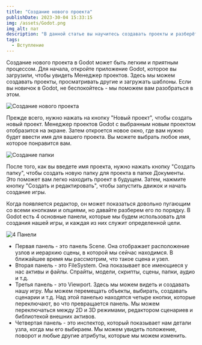 ```yaml
---
title: "Создание нового проекта"
publishDate: 2023-30-04 15:33:15
img: /assets/Godot.png
img_alt: пат
description: "В данной статье вы научитесь создавать проекты и разберётесь в 4 основных панелях Godot"
tags:
  - Вступление
---
```


Создание нового проекта в Godot может быть легким и приятным процессом. Для начала, откройте приложение Godot, которое вы загрузили, чтобы увидеть Менеджер проектов. Здесь мы можем создавать проекты, просматривать другие и загружать шаблоны. Если вы новичок в Godot, не беспокойтесь - мы поможем вам разобраться в этом.

![Создание нового проекта](/mazechanic/imgs/sozdproj.jpg)

Прежде всего, нужно нажать на кнопку "Новый проект", чтобы создать новый проект. Менеджер проектов Godot с выбранным новым проектом отобразится на экране. Затем откроется новое окно, где вам нужно будет ввести имя для вашего проекта. Вы можете выбрать любое имя, которое понравится вам.

![Создание папки](/mazechanic/imgs/newpr.png)

После того, как вы введете имя проекта, нужно нажать кнопку "Создать папку", чтобы создать новую папку для проекта в папке Документы. Это поможет вам легко находить проект в будущем. Затем, нажмите кнопку "Создать и редактировать", чтобы запустить движок и начать создание игры.

Когда появляется редактор, он может показаться довольно пугающим со всеми кнопками и опциями, но давайте разберем его по порядку. В Godot есть 4 основные панели, которые мы будем использовать для создания нашей игры, и каждая из них служит определенной цели.

![4 Панели](/mazechanic/imgs/4pannels.png)

- Первая панель - это панель Scene. Она отображает расположение узлов и иерархию сцены, в которой мы сейчас находимся. В ближайшее время мы рассмотрим, что такое сцена и узел. 
- Вторая панель - это FileSystem. Она показывает все имеющиеся у нас активы и файлы. Спрайты, модели, скрипты, сцены, папки, аудио и т.д.
- Третья панель - это Viewport. Здесь мы можем видеть и создавать нашу игру. Мы можем перемещать объекты, выбирать, создавать сценарии и т.д. Над этой панелью находятся четыре кнопки, которые переключают, во что превращается панель. Мы можем переключаться между 2D и 3D режимами, редактором сценариев и библиотекой внешних активов.
- Четвертая панель - это инспектор, который показывает нам детали узла, когда мы его выбираем. Мы можем увидеть положение, поворот и любые другие атрибуты, которые мы можем изменить.